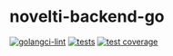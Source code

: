 # novelti-backend-go
[![golangci-lint](https://github.com/keeley1/novelti-backend-go/actions/workflows/golangci-lint.yml/badge.svg?branch=main&event=push)](https://github.com/keeley1/novelti-backend-go/actions/workflows/golangci-lint.yml) [![tests](https://github.com/keeley1/novelti-backend-go/actions/workflows/tests.yml/badge.svg?branch=main)](https://github.com/keeley1/novelti-backend-go/actions/workflows/tests.yml) [![test coverage](https://github.com/keeley1/novelti-backend-go/actions/workflows/test_coverage.yml/badge.svg?branch=main&event=push)](https://github.com/keeley1/novelti-backend-go/actions/workflows/test_coverage.yml)
